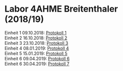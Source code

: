 # Labor 4AHME Breitenthaler (2018/19)


Einheit 1 09.10.2018: [Protokoll 1](protokoll_g1_brelom15_091018.md)  
Einheit 2 16.10.2018: [Protokoll 2](protokoll_g1_brelom15_161018.md)  
Einheit 3 23.10.2018: [Protokoll 3](protokoll_g1_brelom15_231018.md)  
Einheit 4 08.01.2019: [Protokoll 4](protokoll_g1_brelom15_080119.md)  
Einheit 5 15.01.2019: [Protokoll 5](protokoll_g1_brelom15_150119.md)  
Einheit 6 09.04.2019: [Protokoll 6](protokoll_g1_brelom15_090419.md)  
Einheit 6 30.04.2019: [Protokoll 7](protokoll_g1_brelom15_300419.md)  
